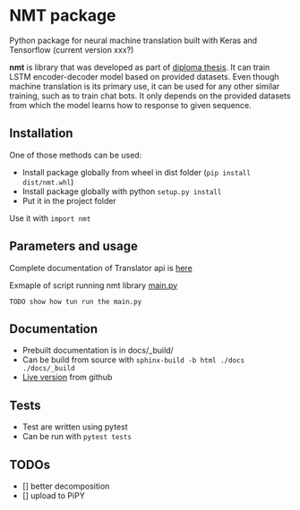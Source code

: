 # NMT package
Python package for neural machine translation built with Keras and Tensorflow (current version xxx?)

**nmt** is library that was developed as part of [diploma thesis](https://github.com/jojkos/master-thesis). It can train LSTM encoder-decoder model based on provided datasets. Even though machine translation is its primary use, it can be used for any other similar training, such as to train chat bots. It only depends on the provided datasets from which the model learns how to response to given sequence. 

## Installation
One of those methods can be used:
- Install package globally from wheel in dist folder (`pip install dist/nmt.whl`)
- Install package globally with python `setup.py install`
- Put it in the project folder

Use it with `import nmt`


## Parameters and usage
Complete documentation of Translator api is [here](https://rawgit.com/jojkos/neural-machine-translation/master/docs/_build/index.html#module-nmt.translator)

Exmaple of script running nmt library [main.py](https://github.com/jojkos/master-thesis/blob/master/code/main.py)
```
TODO show how tun run the main.py
```

## Documentation
- Prebuilt documentation is in docs/_build/
- Can be build from source with `sphinx-build -b html ./docs ./docs/_build`
- [Live version](https://rawgit.com/jojkos/neural-machine-translation/master/docs/_build/index.html) from github 

## Tests
- Test are written using pytest
- Can be run with `pytest tests` 

## TODOs
- [] better decomposition
- [] upload to PiPY